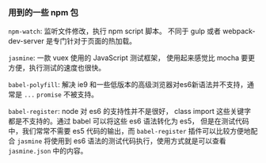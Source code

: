 ### 用到的一些 npm 包

`npm-watch`: 监听文件修改，执行 npm script 脚本。 不同于 gulp 或者 webpack-dev-server 是专门针对于页面的热加载。

`jasmine`: 一款 vuex 使用的 JavaScript 测试框架， 使用起来感觉比 mocha 要更方便，执行测试的速度也很快。

`babel-polyfill`: 解决 ie9 和一些低版本的高级浏览器对es6新语法并不支持，通常是 `...` `promise` 不被支持。

`babel-register`: node 对 es6 的支持性并不是很好， class import 这些关键字都是不支持的。通过 babel 可以将这些 es6 语法转化为 es5， 但是在测试代码中，我们常常不需要 es5 代码的输出，而 `babel-register` 插件可以比较方便地配合 `jasmine` 将使用到 es6 语法的测试代码执行，使用方式就是可以查看 `jasmine.json` 中的内容。